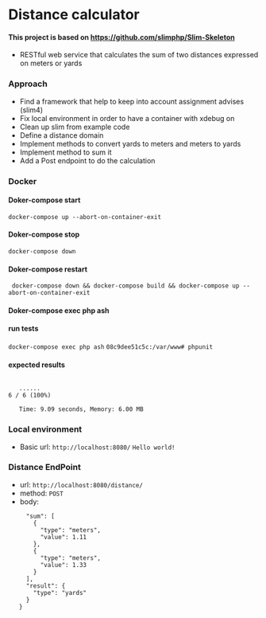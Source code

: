 # Distance calculator
#### This project is based on https://github.com/slimphp/Slim-Skeleton
- RESTful web service that calculates the sum of two distances expressed on meters or yards 

### Approach
- Find a framework that help to keep into account assignment advises (slim4)
- Fix local environment in order to have a container with xdebug on   
- Clean up slim from example code
- Define a distance domain 
- Implement methods to convert yards to meters and meters to yards 
- Implement method to sum it
- Add a Post endpoint to do the calculation

### Docker
#### Doker-compose start

```docker-compose up --abort-on-container-exit```
#### Doker-compose stop
```docker-compose down```

#### Doker-compose restart
``` docker-compose down && docker-compose build && docker-compose up --abort-on-container-exit```

#### Doker-compose exec php ash
#### run tests
``` docker-compose exec php ash ```
``` 08c9dee51c5c:/var/www# phpunit ```
#### expected results
``` PHPUnit 8.5.8 by Sebastian Bergmann and contributors.
   
   ......                                                              6 / 6 (100%)
   
   Time: 9.09 seconds, Memory: 6.00 MB 
```



### Local environment
- Basic url:
```http://localhost:8080/```
```Hello world!```
### Distance EndPoint
* url: ```http://localhost:8080/distance/```
* method: ```POST```
* body:
```{
     "sum": [
       {
         "type": "meters",
         "value": 1.11
       },
       {
         "type": "meters",
         "value": 1.33
       }
     ],
     "result": {
       "type": "yards"
     }
   }
```
